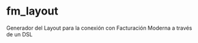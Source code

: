fm_layout
=========

Generador del Layout para la conexión con Facturación Moderna a través de un DSL
